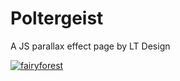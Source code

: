 # Poltergeist
A JS parallax effect page by LT Design

[![fairyforest](https://img.shields.io/badge/-Website%20in%20action-000000?logo=GitHub&logoColor=ffe0b5&style=flat&labelColor=000000)](https://candiddeer.github.io/fairyforest/)
